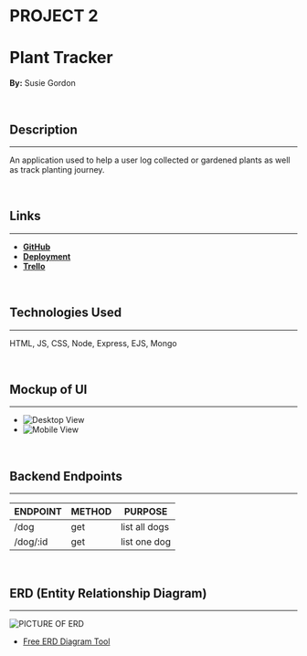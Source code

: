 # PROJECT 2
# Plant Tracker 
**By:** Susie Gordon

</br>

## Description
---
An application used to help a user log collected or gardened plants as well as track planting journey.

</br>

## Links
---
- [**GitHub**](https://github.com/choisus08/project_2)
- [**Deployment**](https://project2-cio1.onrender.com)
- [**Trello**](https://trello.com/b/dUkgrfOu/project-1)

</br>

## Technologies Used 
---
HTML, JS, CSS, Node, Express, EJS, Mongo

</br>

## Mockup of UI
---
- ![Desktop View](http://imgur.com)
- ![Mobile View](http://imgur.com)

</br>

## Backend Endpoints
---

| ENDPOINT | METHOD | PURPOSE |
|----------|--------|---------|
| /dog | get | list all dogs |
| /dog/:id | get | list one dog |

</br>

## ERD (Entity Relationship Diagram)
---
![PICTURE OF ERD](http://imgur.com)

- [Free ERD Diagram Tool](https://dbdiagram.io/home)